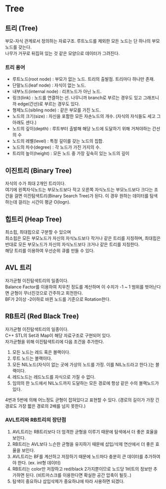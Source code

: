 # Tree
## 트리 (Tree)
부모-자식 관계로서 정의하는 자료구조. 루트노드를 제외한 모든 노드는 단 하나의 부모노드를 갖는다. <br/>
나무가 거꾸로 뒤집혀 있는 것 같은 모양으로 데이터가 그려진다.

### 트리 용어
- 루트노드(root node) : 부모가 없는 노드. 트리의 출발점. 트리마다 하나만 존재.
- 단말노드(leaf node) : 자식이 없는 노드.
- 내부노드(internal node) : 리프노드가 아닌 노드.
- 링크(link) : 노드를 연결하는 선. 나무니까 branch로 부르는 경우도 있고 그래프니까 edge(간선)로 부르는 경우도 있다.
- 형제노드(sibling node) : 같은 부모를 가진 노드.
- 노드의 크기(size) : 자신을 포함한 모든 자손노드의 개수. (자식의 자식들도 세고 그 아래도 센다.)
- 노드의 깊이(depth) : 루트부터 출발해 해당 노드에 도달하기 위해 거쳐야하는 간선의 수
- 노드의 레벨(level) : 특정 깊이를 갖는 노드의 집합.
- 노드의 차수(degree) : 각 노드가 가진 가지의 수.
- 트리의 높이(height) : 모든 노드 중 가장 깊숙히 있는 노드의 깊이

## 이진트리 (Binary Tree)
자식의 수가 최대 2개인 트리이다. <br/>
여기에 왼쪽자식노드는 부모노드보다 작고 오른쪽 자식노드는 부모노드보다 크다는 조건을 걸면 이진탐색트리(Binary Search Tree)가 된다. 이 경우 원하는 데이터를 탐색하는데 걸리는 시간이 평균 O(logn).

## 힙트리 (Heap Tree)
최소힙, 최대힙으로 구분할 수 있으며<br/>
최소힙은 모든 부모노드가 자신의 자식노드보다 작거나 같은 트리를 지칭하며, 최대힙은 반대로 모든 부모노드가 자신의 자식노드보다 크거나 같은 트리를 지칭한다. <br/>
해당 트리를 이용하여 우선순위 큐를 만들 수 있다.

## AVL 트리
자가균형 이진탐색트리의 일종이다.<br/>
Balance Factor를 이용하여 치우친 정도를 계산하며 이 수치가 -1 ~ 1 범위를 벗어난다면 균형이 무너진것으로 간주하고 회전한다.<br/>
BF가 2이상 -2이하로 바뀐 노드를 기준으로 Rotation한다.

## RB트리 (Red Black Tree)
자가균형 이진탐색트리의 일종이다.<br/>
C++ STL의 Set과 Map이 해당 자료구조로 구현되어 있다.<br/>
자가균형을 위해 이진탐색트리에 다음 조건을 추가한다. <br/>
1. 모든 노드는 레드 혹은 블랙이다.
2. 루트 노드는 블랙이다.
3. 모든 NIL노드(자식이 없는 곳에 가상의 노드를 가정. 이를 NIL노드라고 한다.)는 블랙이다.
4. 레드노드는 레드노드를 자식으로 가질 수 없다.
5. 임의의 한 노드에서 NIL노드까지 도달하는 모든 경로에 항상 같은 수의 블랙노드가 있다.

4번과 5번에 의해 어느정도 균형이 잡혀있다고 표현할 수 있다. (경로의 길이가 가장 긴 경로도 가장 짧은 경로의 2배를 넘지 못한다.)

### AVL트리와 RB트리의 장단점
1. AVL트리는 RB트리보다 더 엄격한 균형을 이루기 때문에 탐색에서 더 좋은 효율을 보인다.
2. RB트리는 AVL보다 느슨한 균형을 유지하기 때문에 삽입/삭제 연산에서 더 좋은 효율을 보인다.
3. AVL트리는 BF를 계산하고 저장하기 때문에 노드마다 충분히 큰 데이터를 추가하여야 한다. (ex. int형 데이터)
4. RB트리는 color만 저장하고 red/black 2가지뿐이므로 노드당 1비트의 정보만 추가하면 된다. (비트마스크를 이용한다면 확실한 공간 압축이 될듯..)
5. 탐색이 중요하냐 삽입삭제가 중요하냐에 따라 사용하면 되겠다.

